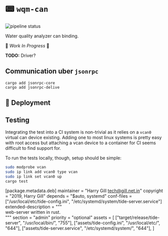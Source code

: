 # :pager: `wqm-can`

![pipeline status](https://travis-ci.org/lar-ag/wqm-can.svg?branch=master)


Water quality analyzer can binding.

🚧 _Work In Progress_ 🚧

**TODO:**  Driver?

## Communication uber `jsonrpc`

```shell
cargo add jsonrpc-core
cargo add jsonrpc-delive
```

## 🚀 Deployment

## Testing

Integrating the test into a CI system is non-trivial as it relies on a `vcan0` virtual can device existing. Adding one to most linux systems is pretty easy with root access but attaching a vcan device to a container for CI seems difficult to find support for.

To run the tests locally, though, setup should be simple:

```sh
sudo modprobe vcan
sudo ip link add vcan0 type vcan
sudo ip link set vcan0 up
cargo test
```

[package.metadata.deb]
maintainer = "Harry Gill <tech@gill.net.in>"
copyright = "2019, Harry Gill"
depends = "$auto, systemd"
conf-files = ["/usr/local/etc/tide-config.ini", "/etc/systemd/system/tide-server.service"]
extended-description = """\
web-server written in rust.\
"""
section = "admin"
priority = "optional"
assets = [
    ["target/release/tide-server", "/usr/local/bin/", "755"],
    ["assets/tide-config.ini", "/usr/local/etc/", "644"],
    ["assets/tide-server.service", "/etc/systemd/system/", "644"],
]
